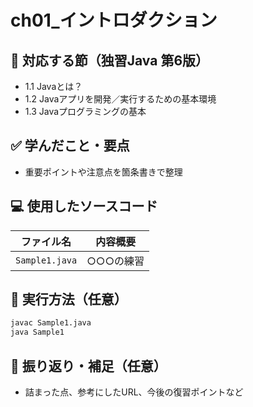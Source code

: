 # ch01_イントロダクション

## 📘 対応する節（独習Java 第6版）
- 1.1 Javaとは？
- 1.2 Javaアプリを開発／実行するための基本環境
- 1.3 Javaプログラミングの基本

## ✅ 学んだこと・要点
- 重要ポイントや注意点を箇条書きで整理

## 💻 使用したソースコード
| ファイル名             | 内容概要                         |
|------------------------|----------------------------------|
| `Sample1.java`         | ○○○の練習                       |

## 🧪 実行方法（任意）
```bash
javac Sample1.java
java Sample1
```

## 🔁 振り返り・補足（任意）
- 詰まった点、参考にしたURL、今後の復習ポイントなど